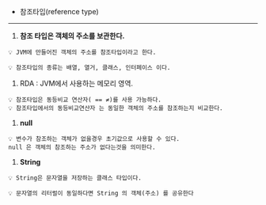 - 참조타입(reference type)

---

1. **참조 타입은 객체의 주소를 보관한다.** 

```
💡 JVM에 만들어진 객체의 주소를 참조타입이라고 한다.

```

```
💡 참조타입의 종류는 배열, 열거, 클래스, 인터페이스 이다.

```

1. RDA : JVM에서 사용하는 메모리 영역.

```
💡 참조타입은 동등비교 연산자( == ≠)를 사용 가능하다. 
💡 참조타입에서의 동등비교연산자 는 동일한 객체의 주소를 참조하는지 비교한다.

```

1. **null**

```
💡 변수가 참조하는 객체가 없을경우 초기값으로 사용할 수 있다.                                   null 은 객체의 참조하는 주소가 없다는것을 의미한다.

```

1. **String**

```
💡 String은 문자열을 저장하는 클래스 타입이다.
```

```
💡 문자열의 리터럴이 동일하다면 String 의 객체(주소) 를 공유한다
```

